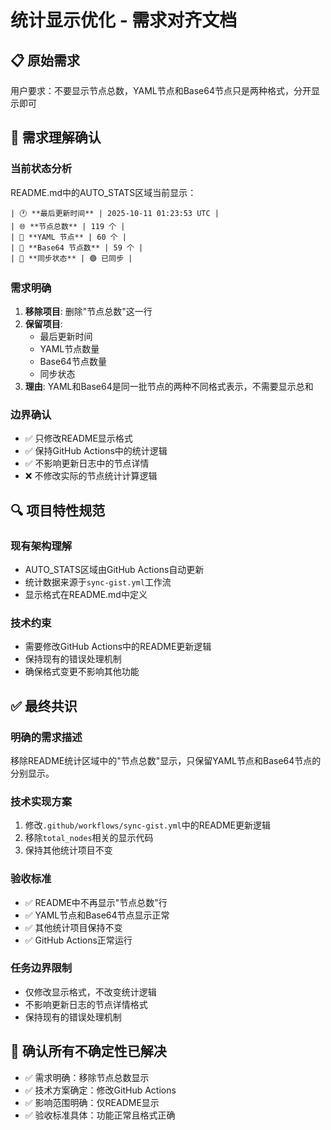 # 统计显示优化 - 需求对齐文档

## 📋 原始需求
用户要求：不要显示节点总数，YAML节点和Base64节点只是两种格式，分开显示即可

## 🎯 需求理解确认

### 当前状态分析
README.md中的AUTO_STATS区域当前显示：
```
| 🕐 **最后更新时间** | 2025-10-11 01:23:53 UTC |
| 🌐 **节点总数** | 119 个 |
| 📄 **YAML 节点** | 60 个 |
| 📝 **Base64 节点数** | 59 个 |
| 🔄 **同步状态** | 🟢 已同步 |
```

### 需求明确
1. **移除项目**: 删除"节点总数"这一行
2. **保留项目**: 
   - 最后更新时间
   - YAML节点数量
   - Base64节点数量  
   - 同步状态
3. **理由**: YAML和Base64是同一批节点的两种不同格式表示，不需要显示总和

### 边界确认
- ✅ 只修改README显示格式
- ✅ 保持GitHub Actions中的统计逻辑
- ✅ 不影响更新日志中的节点详情
- ❌ 不修改实际的节点统计计算逻辑

## 🔍 项目特性规范

### 现有架构理解
- AUTO_STATS区域由GitHub Actions自动更新
- 统计数据来源于`sync-gist.yml`工作流
- 显示格式在README.md中定义

### 技术约束
- 需要修改GitHub Actions中的README更新逻辑
- 保持现有的错误处理机制
- 确保格式变更不影响其他功能

## ✅ 最终共识

### 明确的需求描述
移除README统计区域中的"节点总数"显示，只保留YAML节点和Base64节点的分别显示。

### 技术实现方案
1. 修改`.github/workflows/sync-gist.yml`中的README更新逻辑
2. 移除`total_nodes`相关的显示代码
3. 保持其他统计项目不变

### 验收标准
- ✅ README中不再显示"节点总数"行
- ✅ YAML节点和Base64节点显示正常
- ✅ 其他统计项目保持不变
- ✅ GitHub Actions正常运行

### 任务边界限制
- 仅修改显示格式，不改变统计逻辑
- 不影响更新日志的节点详情格式
- 保持现有的错误处理机制

## 🎯 确认所有不确定性已解决
- ✅ 需求明确：移除节点总数显示
- ✅ 技术方案确定：修改GitHub Actions
- ✅ 影响范围明确：仅README显示
- ✅ 验收标准具体：功能正常且格式正确